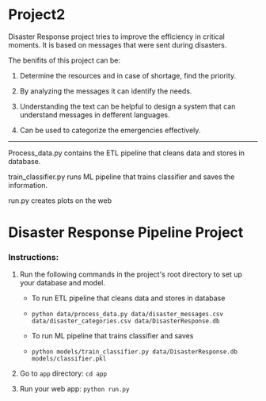 # Project2
Disaster Response project tries to improve the efficiency in critical moments. It is based on messages that were sent during disasters.

The benifits of this project can be:

1) Determine the resources and in case of shortage, find the priority.

2) By analyzing the messages it can identify the needs.

3) Understanding the text can be helpful to design a system that can understand messages in defferent languages.

4) Can be used to categorize the emergencies effectively.
************************************************************************************

Process_data.py contains the ETL pipeline that cleans data and stores in database.

train_classifier.py runs ML pipeline that trains classifier and saves the information.

run.py creates plots on the web

# Disaster Response Pipeline Project

### Instructions:

1. Run the following commands in the project's root directory to set up your database and model.

    - To run ETL pipeline that cleans data and stores in database
    - 
        `python data/process_data.py data/disaster_messages.csv data/disaster_categories.csv data/DisasterResponse.db`
      
    - To run ML pipeline that trains classifier and saves
    - 
        `python models/train_classifier.py data/DisasterResponse.db models/classifier.pkl`

2. Go to `app` directory: `cd app`

3. Run your web app: `python run.py`


